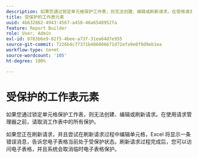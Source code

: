 ```yaml
---
description: 如果您通过锁定单元格保护工作表，则无法创建、编辑或刷新请求。在使用请求管理器之前，请取消工作表中的所有保护。
title: 受保护的工作表元素
uuid: 4b632862-4943-4567-a458-46a6548952fa
feature: Report Builder
role: User, Admin
exl-id: 8783b6e9-82f5-4bee-a73f-31ea64d7e955
source-git-commit: 7226b4c77371b486006671d72efa9e0f0d9eb1ea
workflow-type: tm+mt
source-wordcount: '105'
ht-degree: 100%

---
```


# 受保护的工作表元素

如果您通过锁定单元格保护工作表，则无法创建、编辑或刷新请求。在使用请求管理器之前，请取消工作表中的所有保护。

如果您正在刷新请求，并且尝试在刷新请求过程中编辑单元格，Excel 将显示一条错误消息，告诉您电子表格当前处于受保护状态。刷新请求过程完成后，您可以访问电子表格，并且系统会取消临时电子表格保护。
